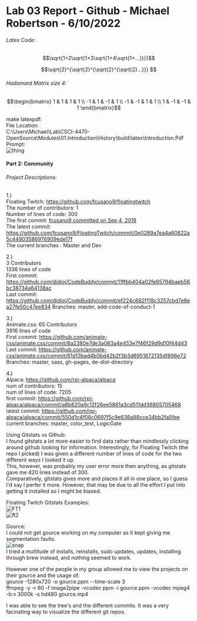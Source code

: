 # Lab 03 Report - Github - Michael Robertson - 6/10/2022  

###### Latex Code:  
$$\sqrt{1+2\sqrt{1+3\sqrt{1+4\sqrt{1+...}}}}$$

$$\sqrt{2}^{\sqrt{2}^{\sqrt{2}^{\sqrt{2}...}}} $$

###### Hadamard Matrix size 4:  
$$\begin{bmatrix}
1 & 1 & 1 & 1 \\ 
-1 & 1 & -1 & 1 \\ 
-1 & -1 & 1 & 1 \\
1 & -1 & -1 & 1
\end{bmatrix}$$  

make latexpdf:  
File Location:  
C:\Users\Michael\Lab\CSCI-4470-OpenSource\Modules\01.Introduction\History\build\latex\Introduction.Pdf
Prompt:  
![thing](https://user-images.githubusercontent.com/95317029/173473537-d5f43980-6d41-4d48-a303-b2479f2b71d2.PNG)  

#### Part 2: Community  

###### Project Descriptions:  
1.)   
Floating Twitch: https://github.com/fcusano9/floatingtwitch  
The number of contributors: 1  
Number of lines of code: 300    
The first commit: [fcusano9 committed on Sep 4, 2018  ](https://github.com/fcusano9/FloatingTwitch/commit/8ae1d065a505a3baeb4bc77eeb61c3f474c81270)  
The latest commit: https://github.com/fcusano9/FloatingTwitch/commit/0e0289a7ea4a60822a5c44903586976909ede17f   
The current branches : Master and Dev     

2.)  
3 Contributors  
1336 lines of code  
First commit: https://github.com/didioj/CodeBuddy/commit/11ffbb404a02fe65794baeb56bc38734a64138ac  
Last commit: https://github.com/didioj/CodeBuddy/commit/ef224c682f118c3257cbd7e8ea27fe50c47ee834 
Branches: master, add-code-of-conduct-1    

3.)  
Animate.css: 65 Contributors    
3916 lines of code  
First commit: https://github.com/animate-css/animate.css/commit/8a2380e7de3a083a4e453e7f46f29d9d10f44d43  
Last commit: https://github.com/animate-css/animate.css/commit/61d13bad4b0bd42b2f3b3d6951872135df896e72  
Branches: master, sass, gh-pages, de-dist-directory     
 

4.)  
Alpaca: https://github.com/rpi-alpaca/alpaca  
num of contributors: 15  
num of lines of code: 7205  
first commit: https://github.com/rpi-alpaca/alpaca/commit/a8b820a9c12f26ee5861a3cd511dd36805705468  
latest commit: https://github.com/rpi-alpaca/alpaca/commit/550d1c4f06c0697f5c9e638a98cce34bb2fa5fee  
current branches: master, color_test, LogicGate     


Using Gitstats vs Github:  
I found gitstats a lot more easier to find data rather than mindlessly clicking around github looking for information.
Interestingly, for Floating Twitch (the repo I picked) I was given a different number of lines of code for the two different ways I looked it up.  
This, however, was probably my user error more then anything, as gitstats gave me 420 lines instead of 300.  
Comparatively, gitstats gives more and places it all in one place, so I guess I'd say I perfer it more. However, that may be due to all the effort I put into getting it installed so I might be biased.

Floating Twitch Gitstats Examples:  
![FT1](https://user-images.githubusercontent.com/95317029/173465154-b805ec45-ac66-469b-91aa-e2f7e5a30345.PNG)  
![ft2](https://user-images.githubusercontent.com/95317029/173465167-d2d0ab58-2b85-47ee-8739-55093a5feb41.PNG)  

Gource:  
I could not get gource working on my computer as it kept giving me segmentation faults.  
![snap](https://user-images.githubusercontent.com/95317029/173484105-5077aded-5695-4a25-a64f-d1db748ff086.PNG)  
I tried a multitude of installs, reinstalls, sudo updates, updates, installing through brew instead, and nothing seemed to work.  

However one of the people in my group allowed me to view the projects on their gource and the usage of:  
gource -1280x720 -o gource.ppm --time-scale 3  
ffmpeg -y -r 60 -f image2pipe -vcodec ppm -i gource.ppm  -vcodec mpeg4 -b:v 3000k -s hd480 gource.mp4  

I was able to see the tree's and the different commits. It was a very facinating way to visualize the different git repos.  






